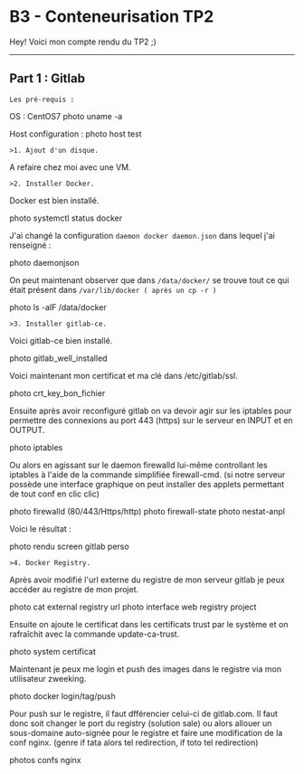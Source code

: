 B3 - Conteneurisation TP2
===================


Hey! Voici mon compte rendu du TP2 ;)

----------


Part 1 : Gitlab
-------------

`Les pré-requis : `

OS : CentOS7 
photo uname -a

Host configuration : 
photo host test

	>1. Ajout d'un disque.

A refaire chez moi avec une VM.

	>2. Installer Docker.

Docker est bien installé.

photo systemctl status docker

J'ai changé la configuration `daemon docker daemon.json` dans lequel j'ai renseigné :

photo daemonjson

On peut maintenant observer que dans `/data/docker/` se trouve tout ce qui était présent dans `/var/lib/docker ( après un cp -r )`

photo ls -alF /data/docker

 	>3. Installer gitlab-ce.

Voici gitlab-ce bien installé.

photo gitlab_well_installed

Voici maintenant mon certificat et ma clé dans /etc/gitlab/ssl.

photo crt_key_bon_fichier

Ensuite après avoir reconfiguré gitlab on va devoir agir sur les iptables pour permettre des connexions au port 443 (https) sur le serveur en INPUT et en OUTPUT.

photo iptables

Ou alors en agissant sur le daemon firewalld lui-même controllant les iptables à l'aide de la commande simplifiée firewall-cmd. (si notre serveur possède une interface graphique on peut installer des applets permettant de tout conf en clic clic)

photo firewalld (80/443/Https/http)
photo firewall-state
photo nestat-anpl

Voici le résultat :

photo rendu screen gitlab perso

	>4. Docker Registry.
	
Après avoir modifié l'url externe du registre de mon serveur gitlab je peux accéder au registre de mon projet.

photo cat external registry url
photo interface web registry project

Ensuite on ajoute le certificat dans les certificats trust par le système et on rafraîchit avec la commande update-ca-trust.

photo system certificat 

Maintenant je peux me login et push des images dans le registre via mon utilisateur zweeking.

photo docker login/tag/push

Pour push sur le registre, il faut dfférencier celui-ci de gitlab.com. Il faut donc soit changer le port du registry (solution sale) ou alors allouer un sous-domaine auto-signée pour le registre et faire une modification de la conf nginx. (genre if tata alors tel redirection, if toto tel redirection)

photos confs nginx
